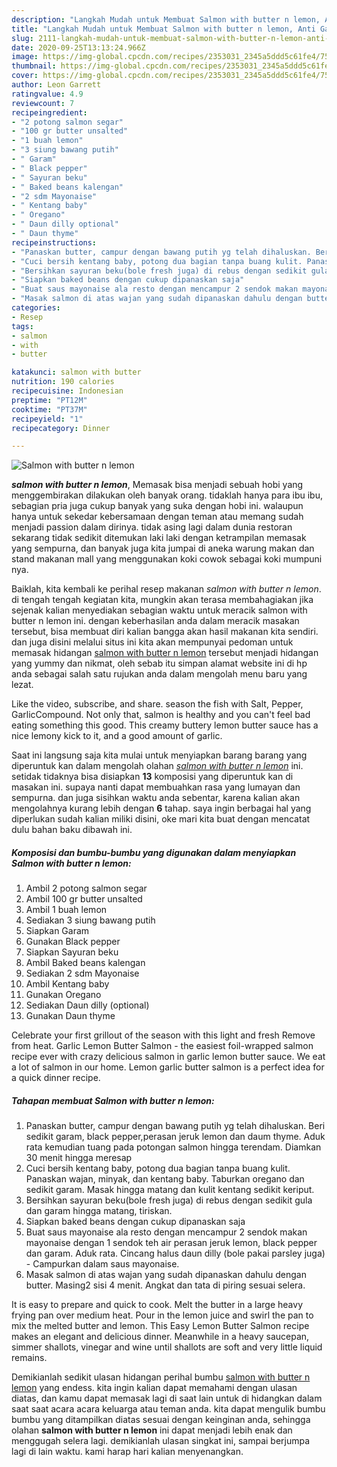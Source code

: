 ```yaml
---
description: "Langkah Mudah untuk Membuat Salmon with butter n lemon, Anti Gagal"
title: "Langkah Mudah untuk Membuat Salmon with butter n lemon, Anti Gagal"
slug: 2111-langkah-mudah-untuk-membuat-salmon-with-butter-n-lemon-anti-gagal
date: 2020-09-25T13:13:24.966Z
image: https://img-global.cpcdn.com/recipes/2353031_2345a5ddd5c61fe4/751x532cq70/salmon-with-butter-n-lemon-foto-resep-utama.jpg
thumbnail: https://img-global.cpcdn.com/recipes/2353031_2345a5ddd5c61fe4/751x532cq70/salmon-with-butter-n-lemon-foto-resep-utama.jpg
cover: https://img-global.cpcdn.com/recipes/2353031_2345a5ddd5c61fe4/751x532cq70/salmon-with-butter-n-lemon-foto-resep-utama.jpg
author: Leon Garrett
ratingvalue: 4.9
reviewcount: 7
recipeingredient:
- "2 potong salmon segar"
- "100 gr butter unsalted"
- "1 buah lemon"
- "3 siung bawang putih"
- " Garam"
- " Black pepper"
- " Sayuran beku"
- " Baked beans kalengan"
- "2 sdm Mayonaise"
- " Kentang baby"
- " Oregano"
- " Daun dilly optional"
- " Daun thyme"
recipeinstructions:
- "Panaskan butter, campur dengan bawang putih yg telah dihaluskan. Beri sedikit garam, black pepper,perasan jeruk lemon dan daum thyme. Aduk rata kemudian tuang pada potongan salmon hingga terendam. Diamkan 30 menit hingga meresap"
- "Cuci bersih kentang baby, potong dua bagian tanpa buang kulit. Panaskan wajan, minyak, dan kentang baby. Taburkan oregano dan sedikit garam. Masak hingga matang dan kulit kentang sedikit keriput."
- "Bersihkan sayuran beku(bole fresh juga) di rebus dengan sedikit gula dan garam hingga matang, tiriskan."
- "Siapkan baked beans dengan cukup dipanaskan saja"
- "Buat saus mayonaise ala resto dengan mencampur 2 sendok makan mayonaise dengan 1 sendok teh air perasan jeruk lemon, black pepper dan garam. Aduk rata. Cincang halus daun dilly (bole pakai parsley juga)  Campurkan dalam saus mayonaise."
- "Masak salmon di atas wajan yang sudah dipanaskan dahulu dengan butter. Masing2 sisi 4 menit. Angkat dan tata di piring sesuai selera."
categories:
- Resep
tags:
- salmon
- with
- butter

katakunci: salmon with butter 
nutrition: 190 calories
recipecuisine: Indonesian
preptime: "PT12M"
cooktime: "PT37M"
recipeyield: "1"
recipecategory: Dinner

---
```



![Salmon with butter n lemon](https://img-global.cpcdn.com/recipes/2353031_2345a5ddd5c61fe4/751x532cq70/salmon-with-butter-n-lemon-foto-resep-utama.jpg)

<b><i>salmon with butter n lemon</i></b>, Memasak bisa menjadi sebuah hobi yang menggembirakan dilakukan oleh banyak orang. tidaklah hanya para ibu ibu, sebagian pria juga cukup banyak yang suka dengan hobi ini. walaupun hanya untuk sekedar kebersamaan dengan teman atau memang sudah menjadi passion dalam dirinya. tidak asing lagi dalam dunia restoran sekarang tidak sedikit ditemukan laki laki dengan ketrampilan memasak yang sempurna, dan banyak juga kita jumpai di aneka warung makan dan stand makanan mall yang menggunakan koki cowok sebagai koki mumpuni nya.

Baiklah, kita kembali ke perihal resep makanan <i>salmon with butter n lemon</i>. di tengah tengah kegiatan kita, mungkin akan terasa membahagiakan jika sejenak kalian menyediakan sebagian waktu untuk meracik salmon with butter n lemon ini. dengan keberhasilan anda dalam meracik masakan tersebut, bisa membuat diri kalian bangga akan hasil makanan kita sendiri. dan juga disini melalui situs ini kita akan mempunyai pedoman untuk memasak hidangan <u>salmon with butter n lemon</u> tersebut menjadi hidangan yang yummy dan nikmat, oleh sebab itu simpan alamat website ini di hp anda sebagai salah satu rujukan anda dalam mengolah menu baru yang lezat.

Like the video, subscribe, and share. season the fish with Salt, Pepper, GarlicCompound. Not only that, salmon is healthy and you can&#39;t feel bad eating something this good. This creamy buttery lemon butter sauce has a nice lemony kick to it, and a good amount of garlic.


Saat ini langsung saja kita mulai untuk menyiapkan barang barang yang diperuntuk kan dalam mengolah olahan <u><i>salmon with butter n lemon</i></u> ini. setidak tidaknya bisa disiapkan <b>13</b> komposisi yang diperuntuk kan di masakan ini. supaya nanti dapat membuahkan rasa yang lumayan dan sempurna. dan juga sisihkan waktu anda sebentar, karena kalian akan mengolahnya kurang lebih dengan <b>6</b> tahap. saya ingin berbagai hal yang diperlukan sudah kalian miliki disini, oke mari kita buat dengan mencatat dulu bahan baku dibawah ini.

<!--inarticleads1-->

##### Komposisi dan bumbu-bumbu yang digunakan dalam menyiapkan Salmon with butter n lemon:

1. Ambil 2 potong salmon segar
1. Ambil 100 gr butter unsalted
1. Ambil 1 buah lemon
1. Sediakan 3 siung bawang putih
1. Siapkan  Garam
1. Gunakan  Black pepper
1. Siapkan  Sayuran beku
1. Ambil  Baked beans kalengan
1. Sediakan 2 sdm Mayonaise
1. Ambil  Kentang baby
1. Gunakan  Oregano
1. Sediakan  Daun dilly (optional)
1. Gunakan  Daun thyme


Celebrate your first grillout of the season with this light and fresh Remove from heat. Garlic Lemon Butter Salmon - the easiest foil-wrapped salmon recipe ever with crazy delicious salmon in garlic lemon butter sauce. We eat a lot of salmon in our home. Lemon garlic butter salmon is a perfect idea for a quick dinner recipe. 

<!--inarticleads2-->

##### Tahapan membuat Salmon with butter n lemon:

1. Panaskan butter, campur dengan bawang putih yg telah dihaluskan. Beri sedikit garam, black pepper,perasan jeruk lemon dan daum thyme. Aduk rata kemudian tuang pada potongan salmon hingga terendam. Diamkan 30 menit hingga meresap
1. Cuci bersih kentang baby, potong dua bagian tanpa buang kulit. Panaskan wajan, minyak, dan kentang baby. Taburkan oregano dan sedikit garam. Masak hingga matang dan kulit kentang sedikit keriput.
1. Bersihkan sayuran beku(bole fresh juga) di rebus dengan sedikit gula dan garam hingga matang, tiriskan.
1. Siapkan baked beans dengan cukup dipanaskan saja
1. Buat saus mayonaise ala resto dengan mencampur 2 sendok makan mayonaise dengan 1 sendok teh air perasan jeruk lemon, black pepper dan garam. Aduk rata. Cincang halus daun dilly (bole pakai parsley juga) -  Campurkan dalam saus mayonaise.
1. Masak salmon di atas wajan yang sudah dipanaskan dahulu dengan butter. Masing2 sisi 4 menit. Angkat dan tata di piring sesuai selera.


It is easy to prepare and quick to cook. Melt the butter in a large heavy frying pan over medium heat. Pour in the lemon juice and swirl the pan to mix the melted butter and lemon. This Easy Lemon Butter Salmon recipe makes an elegant and delicious dinner. Meanwhile in a heavy saucepan, simmer shallots, vinegar and wine until shallots are soft and very little liquid remains. 

Demikianlah sedikit ulasan hidangan perihal bumbu <u>salmon with butter n lemon</u> yang endess. kita ingin kalian dapat memahami dengan ulasan diatas, dan kamu dapat memasak lagi di saat lain untuk di hidangkan dalam saat saat acara acara keluarga atau teman anda. kita dapat mengulik bumbu bumbu yang ditampilkan diatas sesuai dengan keinginan anda, sehingga olahan <b>salmon with butter n lemon</b> ini dapat menjadi lebih enak dan menggugah selera lagi. demikianlah ulasan singkat ini, sampai berjumpa lagi di lain waktu. kami harap hari kalian menyenangkan.
